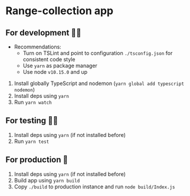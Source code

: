 # Range-collection app

## For development 👨‍💻
* Recommendations:
    * Turn on TSLint and point to configuration `./tsconfig.json` for consistent code style
    * Use `yarn` as package manager
    * Use node `v10.15.0` and up

1) Install globally TypeScript and nodemon (`yarn global add typescript nodemon`)
2) Install deps using `yarn`
3) Run `yarn watch`

## For testing 👨‍🔬
1) Install deps using `yarn` (if not installed before)
2) Run `yarn test`

## For production 🏁
1) Install deps using `yarn` (if not installed before)
2) Build app using `yarn build`
3) Copy `./build` to production instance and run `node build/Index.js`
